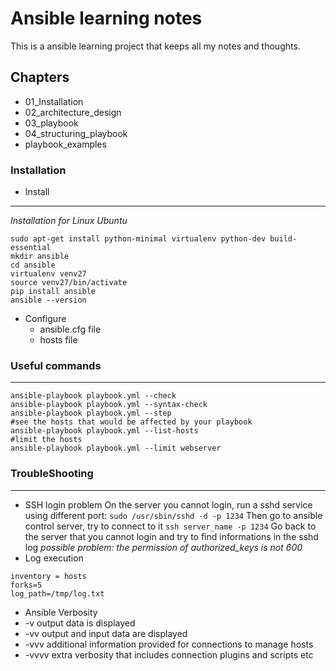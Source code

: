 # Ansible learning notes
This is a ansible learning project that keeps all my notes and thoughts.

## Chapters
* 01_Installation
* 02_architecture_design
* 03_playbook
* 04_structuring_playbook
* playbook_examples

### Installation
* Install
---
*Installation for Linux Ubuntu*
```sudo apt-get upgrade
sudo apt-get install python-minimal virtualenv python-dev build-essential
mkdir ansible
cd ansible
virtualenv venv27
source venv27/bin/activate
pip install ansible
ansible --version
```

* Configure
  * ansible.cfg file
  * hosts file

### Useful commands
---
```#check syntax
ansible-playbook playbook.yml --check
ansible-playbook playbook.yml --syntax-check
ansible-playbook playbook.yml --step
#see the hosts that would be affected by your playbook 
ansible-playbook playbook.yml --list-hosts
#limit the hosts 
ansible-playbook playbook.yml --limit webserver
```

### TroubleShooting
---
* SSH login problem
On the server you cannot login, run a sshd service using different port:
`sudo /usr/sbin/sshd -d -p 1234`
Then go to ansible control server, try to connect to it
`ssh server_name -p 1234`
Go back to the server that you cannot login and try to find informations in the sshd log
*possible problem: the permission of authorized_keys is not 600*
* Log execution
```cat ansible.cfg
inventory = hosts
forks=5
log_path=/tmp/log.txt
```
* Ansible Verbosity
 * -v output data is displayed
 * -vv output and input data are displayed
 * -vvv additional information provided for connections to manage hosts
 * -vvvv extra verbosity that includes connection plugins and scripts etc




